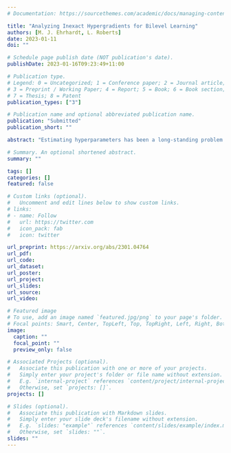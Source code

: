 ```yaml
---
# Documentation: https://sourcethemes.com/academic/docs/managing-content/

title: "Analyzing Inexact Hypergradients for Bilevel Learning"
authors: [M. J. Ehrhardt, L. Roberts]
date: 2023-01-11
doi: ""

# Schedule page publish date (NOT publication's date).
publishDate: 2023-01-16T09:23:49+11:00

# Publication type.
# Legend: 0 = Uncategorized; 1 = Conference paper; 2 = Journal article;
# 3 = Preprint / Working Paper; 4 = Report; 5 = Book; 6 = Book section;
# 7 = Thesis; 8 = Patent
publication_types: ["3"]

# Publication name and optional abbreviated publication name.
publication: "Submitted"
publication_short: ""

abstract: "Estimating hyperparameters has been a long-standing problem in machine learning. We consider the case where the task at hand is modeled as the solution to an optimization problem. Here the exact gradient with respect to the hyperparameters cannot be feasibly computed and approximate strategies are required. We introduce a unified framework for computing hypergradients that generalizes existing methods based on the implicit function theorem and automatic differentiation/backpropagation, showing that these two seemingly disparate approaches are actually tightly connected. Our framework is extremely flexible, allowing its subproblems to be solved with any suitable method, to any degree of accuracy. We derive a priori and computable a posteriori error bounds for all our methods, and numerically show that our a posteriori bounds are usually more accurate. Our numerical results also show that, surprisingly, for efficient bilevel optimization, the choice of hypergradient algorithm is at least as important as the choice of lower-level solver."

# Summary. An optional shortened abstract.
summary: ""

tags: []
categories: []
featured: false

# Custom links (optional).
#   Uncomment and edit lines below to show custom links.
# links:
# - name: Follow
#   url: https://twitter.com
#   icon_pack: fab
#   icon: twitter

url_preprint: https://arxiv.org/abs/2301.04764
url_pdf:
url_code:
url_dataset:
url_poster:
url_project:
url_slides:
url_source:
url_video:

# Featured image
# To use, add an image named `featured.jpg/png` to your page's folder. 
# Focal points: Smart, Center, TopLeft, Top, TopRight, Left, Right, BottomLeft, Bottom, BottomRight.
image:
  caption: ""
  focal_point: ""
  preview_only: false

# Associated Projects (optional).
#   Associate this publication with one or more of your projects.
#   Simply enter your project's folder or file name without extension.
#   E.g. `internal-project` references `content/project/internal-project/index.md`.
#   Otherwise, set `projects: []`.
projects: []

# Slides (optional).
#   Associate this publication with Markdown slides.
#   Simply enter your slide deck's filename without extension.
#   E.g. `slides: "example"` references `content/slides/example/index.md`.
#   Otherwise, set `slides: ""`.
slides: ""
---
```

